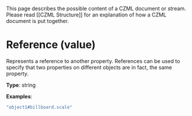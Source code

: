This page describes the possible content of a CZML document or stream. Please read [[CZML Structure]] for an explanation of how a CZML document is put together.

# Reference (value)

Represents a reference to another property. References can be used to specify that two properties on different objects are in fact, the same property.

**Type**: string

**Examples**:

```javascript
"object1#billboard.scale"
```

